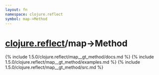 ```yaml
---
layout: fn
namespace: clojure.reflect
symbol: map->Method
---
```


# [clojure.reflect](../)/map->Method

{% include 1.5.0/clojure.reflect/map__gt_method/docs.md %}
{% include 1.5.0/clojure.reflect/map__gt_method/examples.md %}
{% include 1.5.0/clojure.reflect/map__gt_method/src.md %}

